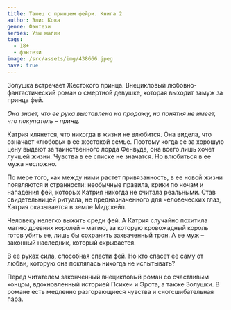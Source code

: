 ```yaml
---
title: Танец с принцем фейри. Книга 2
author: Элис Кова
genre: Фэнтези
series: Узы магии
tags:
  - 18+
  - фэнтези
image: /src/assets/img/438666.jpeg
have: true
---
```

Золушка встречает Жестокого принца. Внецикловый любовно-фантастический роман о смертной девушке, которая выходит замуж за принца фей.

*Она знает, что ее рука выставлена на продажу, но понятия не имеет, что покупатель – принц.*

Катрия клянется, что никогда в жизни не влюбится. Она видела, что означает «любовь» в ее жестокой семье. Поэтому когда ее за хорошую цену выдают за таинственного лорда Фенвуда, она всего лишь хочет лучшей жизни. Чувства в ее списке не значатся. Но влюбиться в ее мужа несложно.

По мере того, как между ними растет привязанность, в ее новой жизни появляются и странности: необычные правила, крики по ночам и нападения фей, которых Катрия никогда не считала реальными. Став свидетельницей ритуала, не предназначенного для человеческих глаз, Катрия оказывается в земле Мидскейп.

Человеку нелегко выжить среди фей. А Катрия случайно похитила магию древних королей – магию, за которую кровожадный король готов убить ее, лишь бы сохранить захваченный трон. А ее муж – законный наследник, который скрывается.

В ее руках сила, способная спасти фей. Но кто спасет ее саму от любви, которую она поклялась никогда не испытывать?

Перед читателем законченный внецикловый роман со счастливым концом, вдохновленный историей Психеи и Эрота, а также Золушки. В романе есть медленно разгорающиеся чувства и сногсшибательная пара.
